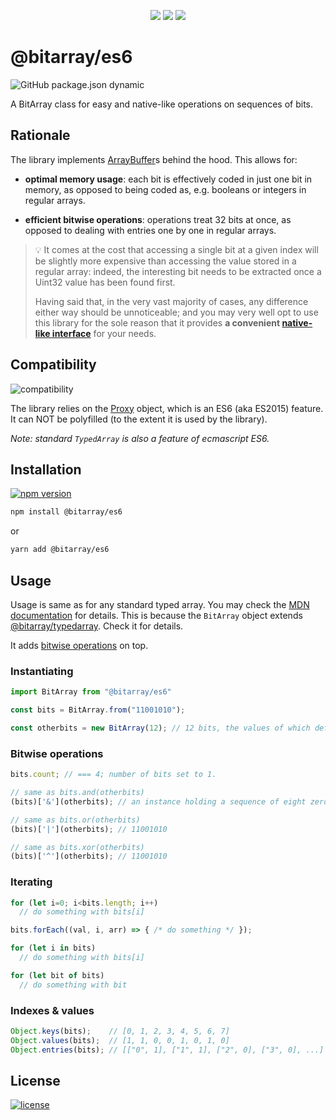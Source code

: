 <p align="center">

  <img src="https://img.shields.io/badge/TypeScript-007ACC?style=flat&logo=typescript&logoColor=white" />
  <img src="https://img.shields.io/badge/JavaScript-F7DF1E?style=flat&logo=javascript&logoColor=black" />
  <img src="https://img.shields.io/badge/Node.js-43853D?style=flat&logo=node.js&logoColor=white" />

</p>

# @bitarray/es6

![GitHub package.json dynamic](https://img.shields.io/github/package-json/keywords/swiing/bitarray)

A BitArray class for easy and native-like operations on sequences of bits.

## Rationale

The library implements [ArrayBuffer](https://developer.mozilla.org/en-US/docs/Web/JavaScript/Reference/Global_Objects/ArrayBuffer)s behind the hood. This allows for:

- **optimal memory usage**: each bit is effectively coded in just one bit in memory, as opposed to being coded as, e.g. booleans or integers in regular arrays.

- **efficient bitwise operations**: operations treat 32 bits at once, as opposed to dealing with entries one by one in regular arrays.

> :bulb: It comes at the cost that accessing a single bit at a given index will be slightly more expensive than accessing the value stored in a regular array: indeed, the interesting bit needs to be extracted once a Uint32 value has been found first.
>
> Having said that, in the very vast majority of cases, any difference either way should be unnoticeable; and you may very well opt to use this library for the sole reason that it provides **a convenient [native-like interface](#usage)** for your needs.

## Compatibility

![compatibility](https://img.shields.io/badge/compatibility-%3E%3D%20ES6-orange?style=flat)

The library relies on the [Proxy](https://caniuse.com/?search=Proxy) object, which is an ES6 (aka ES2015) feature. It can NOT be polyfilled (to the extent it is used by the library).

_Note: standard `TypedArray` is also a feature of ecmascript ES6._

## Installation

[![npm version](https://badge.fury.io/js/@bitarray%2Fes6.svg)](https://badge.fury.io/js/@bitarray%2Fes6)

```sh
npm install @bitarray/es6
```

or

```sh
yarn add @bitarray/es6
```

## Usage

Usage is same as for any standard typed array. You may check the [MDN documentation](https://developer.mozilla.org/en-US/docs/Web/JavaScript/Reference/Global_Objects/TypedArray) for details. This is because the `BitArray` object extends [@bitarray/typedarray](https://github.com/swiing/Bit-TypedArray). Check it for details.

It adds [bitwise operations](#Bitwise-operations) on top.

### Instantiating

```js
import BitArray from "@bitarray/es6"

const bits = BitArray.from("11001010");

const otherbits = new BitArray(12); // 12 bits, the values of which default to zero.
```

### Bitwise operations

```js
bits.count; // === 4; number of bits set to 1.

// same as bits.and(otherbits)
(bits)['&'](otherbits); // an instance holding a sequence of eight zeros

// same as bits.or(otherbits)
(bits)['|'](otherbits); // 11001010

// same as bits.xor(otherbits)
(bits)['^'](otherbits); // 11001010
```

### Iterating

```js
for (let i=0; i<bits.length; i++)
  // do something with bits[i]

bits.forEach((val, i, arr) => { /* do something */ });

for (let i in bits)
  // do something with bits[i]

for (let bit of bits)
  // do something with bit
```

### Indexes & values

```js
Object.keys(bits);    // [0, 1, 2, 3, 4, 5, 6, 7]
Object.values(bits);  // [1, 1, 0, 0, 1, 0, 1, 0]
Object.entries(bits); // [["0", 1], ["1", 1], ["2", 0], ["3", 0], ...]
```

## License

[![license](https://img.shields.io/github/license/swiing/BitArray)](https://github.com/swiing/BitArray/blob/main/LICENSE)
